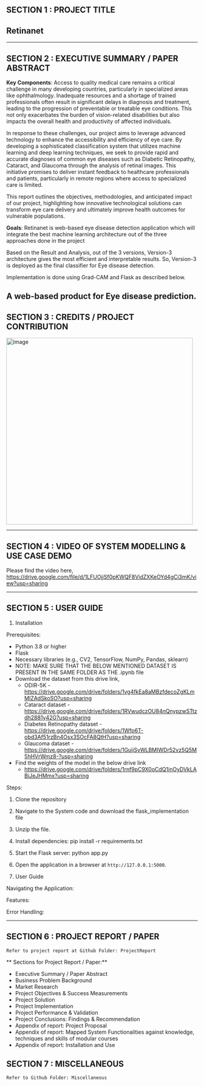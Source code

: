 ## SECTION 1 : PROJECT TITLE
## Retinanet

---

## SECTION 2 : EXECUTIVE SUMMARY / PAPER ABSTRACT

**Key Components**:​ Access to quality medical care remains a critical challenge in many developing countries, particularly in specialized areas like ophthalmology. Inadequate resources and a shortage of trained professionals often result in significant delays in diagnosis and treatment, leading to the progression of preventable or treatable eye conditions. This not only exacerbates the burden of vision-related disabilities but also impacts the overall health and productivity of affected individuals. 

In response to these challenges, our project aims to leverage advanced technology to enhance the accessibility and efficiency of eye care. By developing a sophisticated classification system that utilizes machine learning and deep learning techniques, we seek to provide rapid and accurate diagnoses of common eye diseases such as Diabetic Retinopathy, Cataract, and Glaucoma through the analysis of retinal images. This initiative promises to deliver instant feedback to healthcare professionals and patients, particularly in remote regions where access to specialized care is limited. 

This report outlines the objectives, methodologies, and anticipated impact of our project, highlighting how innovative technological solutions can transform eye care delivery and ultimately improve health outcomes for vulnerable populations. 

**Goals**:​ Retinanet is web-based eye disease detection application which will integrate the best machine learning architecture out of the three approaches done in the project

Based on the Result and Analysis, out of the 3 versions, Version-3 architecture gives the most efficient and interpretable results. So, Version-3 is deployed as the final classifier for Eye disease detection. 

Implementation is done using Grad-CAM and Flask as described below. 

A web-based product for Eye disease prediction.​
---

## SECTION 3 : CREDITS / PROJECT CONTRIBUTION
<img width="491" alt="image" src="https://github.com/user-attachments/assets/5d8b040b-c53a-428b-bc08-c27fbb0ac834">

---

## SECTION 4 : VIDEO OF SYSTEM MODELLING & USE CASE DEMO

Please find the video here, https://drive.google.com/file/d/1LFUOjjSf0pKWQF8VidZXKeOYd4gCi3mK/view?usp=sharing 

---

## SECTION 5 : USER GUIDE

1. Installation
 
Prerequisites:
   - Python 3.8 or higher
   - Flask
   - Necessary libraries (e.g., CV2, TensorFlow, NumPy, Pandas, sklearn)
   - NOTE: MAKE SURE THAT THE BELOW MENTIONED DATASET IS PRESENT IN THE SAME FOLDER AS THE .ipynb file
   - Download the dataset from this drive link,
     - ODIR-5K - https://drive.google.com/drive/folders/1vg4fkEa8aMBzfdecoZgKLmMlZAdSkoSO?usp=sharing
     - Cataract dataset - https://drive.google.com/drive/folders/1RVwudczOU84nQnypzwSTtzdh2881y42G?usp=sharing
     - Diabetes Retinopathy dataset - https://drive.google.com/drive/folders/1Wfp6T-obd3Af51rzBn4Osx3SOcFA8QtH?usp=sharing
     - Glaucoma dataset - https://drive.google.com/drive/folders/1GuijSyWLBMIWDr52vz5Q5M5hHVrWmz8-?usp=sharing
   - Find the weights of the model in the below drive link
     - https://drive.google.com/drive/folders/1rnf9pC9X0oCdQ1inOyDVkLABiJeJHMmx?usp=sharing

Steps:
   1. Clone the repository
   2. Navigate to the System code and download the flask_implementation file
   3. Unzip the file.
   4. Install dependencies:
pip install -r requirements.txt
   5. Start the Flask server:
  	       	python app.py
   6. Open the application in a browser at `http://127.0.0.1:5000`.
 
2. User Guide
 
Navigating the Application:

 
Features:

 
Error Handling:


---
## SECTION 6 : PROJECT REPORT / PAPER

`Refer to project report at Github Folder: ProjectReport`

** Sections for Project Report / Paper:**
- Executive Summary / Paper Abstract
- Business Problem Background
- Market Research
- Project Objectives & Success Measurements
- Project Solution 
- Project Implementation 
- Project Performance & Validation 
- Project Conclusions: Findings & Recommendation
- Appendix of report: Project Proposal
- Appendix of report: Mapped System Functionalities against knowledge, techniques and skills of modular courses
- Appendix of report: Installation and Use

## SECTION 7 : MISCELLANEOUS

`Refer to Github Folder: Miscellaneous`
